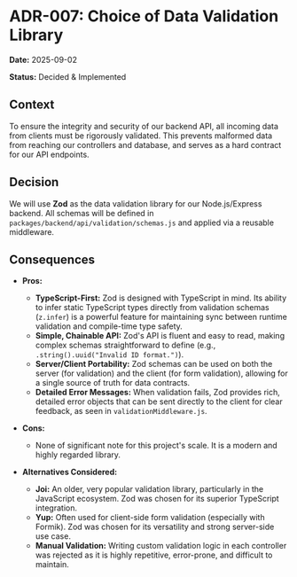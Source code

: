 # ADR-007: Choice of Data Validation Library

**Date:** 2025-09-02

**Status:** Decided & Implemented

## Context

To ensure the integrity and security of our backend API, all incoming data from clients must be rigorously validated. This prevents malformed data from reaching our controllers and database, and serves as a hard contract for our API endpoints.

## Decision

We will use **Zod** as the data validation library for our Node.js/Express backend. All schemas will be defined in `packages/backend/api/validation/schemas.js` and applied via a reusable middleware.

## Consequences

*   **Pros:**
    *   **TypeScript-First:** Zod is designed with TypeScript in mind. Its ability to infer static TypeScript types directly from validation schemas (`z.infer`) is a powerful feature for maintaining sync between runtime validation and compile-time type safety.
    *   **Simple, Chainable API:** Zod's API is fluent and easy to read, making complex schemas straightforward to define (e.g., `.string().uuid("Invalid ID format.")`).
    *   **Server/Client Portability:** Zod schemas can be used on both the server (for validation) and the client (for form validation), allowing for a single source of truth for data contracts.
    *   **Detailed Error Messages:** When validation fails, Zod provides rich, detailed error objects that can be sent directly to the client for clear feedback, as seen in `validationMiddleware.js`.

*   **Cons:**
    *   None of significant note for this project's scale. It is a modern and highly regarded library.

*   **Alternatives Considered:**
    *   **Joi:** An older, very popular validation library, particularly in the JavaScript ecosystem. Zod was chosen for its superior TypeScript integration.
    *   **Yup:** Often used for client-side form validation (especially with Formik). Zod was chosen for its versatility and strong server-side use case.
    *   **Manual Validation:** Writing custom validation logic in each controller was rejected as it is highly repetitive, error-prone, and difficult to maintain.